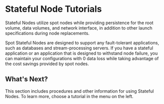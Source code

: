 # Stateful Node Tutorials

Stateful Nodes utilize spot nodes while providing persistence for the root volume, data volumes, and network interface, in addition to other launch specifications during node replacements.

Spot Stateful Nodes are designed to support any fault-tolerant applications, such as databases and stream-processing servers. If you have a stateful application or an application that is designed to withstand node failure, you can maintain your configurations with 0 data loss while taking advantage of the cost savings provided by spot nodes.

## What's Next?

This section includes procedures and other information for using Stateful Nodes. To learn more, choose a tutorial in the menu on the left.
